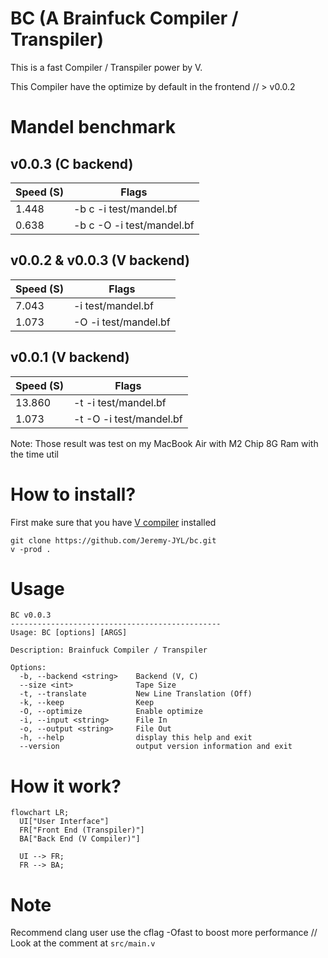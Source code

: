 # BC (A Brainfuck Compiler / Transpiler)
This is a fast Compiler / Transpiler power by V.

This Compiler have the optimize by default in the frontend // > v0.0.2

# Mandel benchmark
## v0.0.3 (C backend)
| Speed (S) | Flags                                  |
|-----------|----------------------------------------|
| 1.448     | -b c -i test/mandel.bf                 |
| 0.638     | -b c -O -i test/mandel.bf              |

## v0.0.2 & v0.0.3 (V backend)
| Speed (S) | Flags                   |
|-----------|-------------------------|
| 7.043     | -i test/mandel.bf       |
| 1.073     | -O -i test/mandel.bf    |

## v0.0.1 (V backend)
| Speed (S) | Flags                   |
|-----------|-------------------------|
| 13.860    | -t -i test/mandel.bf    |
| 1.073     | -t -O -i test/mandel.bf |

Note: Those result was test on my MacBook Air with M2 Chip 8G Ram with the time util

# How to install?
First make sure that you have [V compiler](https://www.vlang.io) installed

```
git clone https://github.com/Jeremy-JYL/bc.git
v -prod .
```

# Usage
```
BC v0.0.3
-----------------------------------------------
Usage: BC [options] [ARGS]

Description: Brainfuck Compiler / Transpiler

Options:
  -b, --backend <string>    Backend (V, C)
  --size <int>              Tape Size
  -t, --translate           New Line Translation (Off)
  -k, --keep                Keep
  -O, --optimize            Enable optimize
  -i, --input <string>      File In
  -o, --output <string>     File Out
  -h, --help                display this help and exit
  --version                 output version information and exit
```

# How it work?
```mermaid
flowchart LR;
  UI["User Interface"]
  FR["Front End (Transpiler)"]
  BA["Back End (V Compiler)"]

  UI --> FR;
  FR --> BA;

```

# Note
Recommend clang user use the cflag -Ofast to boost more performance // Look at the comment at `src/main.v`
